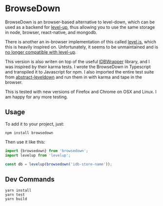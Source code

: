 # BrowseDown

BrowseDown is an browser-based alternative to level-down,
which can be used as a backend for 
[level-up](https://github.com/Level/levelup),
thus allowing you to use the same storage in node, browser, 
react-native, and mongodb.

There is another an in-browser implementation of this called 
[level.js](https://github.com/level/level.js), which this
is heavily inspired on. Unfortunately, it seems to be
unmaintained and is 
[no longer compatible with level-up](https://github.com/Level/level.js/issues/59).

This version is also writen on top of the useful
[IDBWrapper](https://github.com/jensarps/IDBWrapper/)
library, and I was inspired by their karma tests.
I wrote the BrowseDown in Typescript and transpiled
it to Javascript for npm. I also imported the entire
test suite from [abstract-leveldown](https://github.com/Level/abstract-leveldown/tree/master/abstract)
and run them in with karma and tape in the browser.

This is tested with new versions of Firefox and Chrome on
OSX and Linux. I am happy for any more testing.

## Usage

To add it to your project, just:

```console
npm install browsedown
```

Then use it like this:

```javascript
import {browsedown} from 'browsedown';
import levelup from 'levelup';

const db = levelup(browsedown('idb-store-name'));
```

## Dev Commands

```console
yarn install
yarn test
yarn build
```
